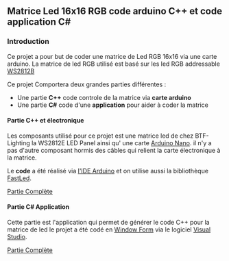 ## Matrice Led 16x16 RGB code arduino C++ et code application C#

### Introduction

Ce projet a pour but de coder une matrice de Led RGB 16x16 via une carte arduino. 
La matrice de led RGB utilisé est basé sur les led RGB addressable [WS2812B](https://pdf1.alldatasheet.com/datasheet-pdf/view/1179113/WORLDSEMI/WS2812B.html)

Ce projet Comportera deux grandes parties différentes :

* Une partie **C++** code controle de la matrice via __carte arduino__
* Une partie **C#** code d'une __application__ pour aider à coder la matrice

#### Partie C++ et électronique

Les composants utilisé pour ce projet est une matrice led
de chez BTF-Lighting la WS2812E LED Panel ainsi qu' une carte
[Arduino Nano](https://docs.arduino.cc/static/11f0c2880b9a2f2add7890e0de0ff192/A000005-full-pinout.pdf).
il n'y a pas d'autre composant hormis des câbles qui relient la carte 
électronique à la matrice.

Le **code** a été réalisé via [l'IDE Arduino](https://www.arduino.cc/en/software)
et on utilise aussi la bibliothèque [FastLed](https://fastled.io/).

[Partie Complète](https://github.com/R5ELS/Arduino_application_Matrice_led_16x16/blob/main/C++%20matrice%20physique/Description_C++.md)

#### Partie C# Application

Cette partie est l'application qui permet de générer le code C++ pour la matrice de led
le projet a été codé en [Window Form](https://learn.microsoft.com/fr-fr/dotnet/desktop/winforms/overview/?view=netdesktop-7.0) via le logiciel [Visual Studio](https://visualstudio.microsoft.com/fr/).

[Partie Complète](https://github.com/J3R5/Arduino_application_Matrice_led_16x16/blob/main/C%23%20application/Description_C%23.md)
